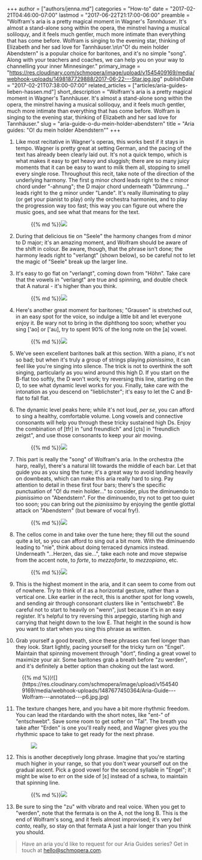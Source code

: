 +++
author = ["authors/jenna.md"]
categories = "How-to"
date = "2017-02-21T04:46:00-07:00"
lastmod = "2017-06-22T21:17:00-06:00"
preamble = "Wolfram's aria is a pretty magical moment in Wagner's *Tannhäuser*. It's almost a stand-alone song within the opera, the minstrel having a musical soliloquy, and it feels much gentler, much more intimate than everything that has come before. Wolfram is singing to the evening star, thinking of Elizabeth and her sad love for Tannhäuser.\n\n\"O! du mein holder Abendstern\" is a popular choice for baritones, and it's no simple \"song\". Along with your teachers and coaches, we can help you on your way to channelling your inner Minnesinger."
primary_image = "https://res.cloudinary.com/schmopera/image/upload/v1545409169/media/webhook-uploads/1498187729888/2017-06-22---Star.jpg.jpg"
publishDate = "2017-02-21T07:38:00-07:00"
related_articles = ["articles/aria-guides-lieben-hassen.md"]
short_description = "Wolfram&#039;s aria is a pretty magical moment in Wagner&#039;s Tannhäuser. It&#039;s almost a stand-alone song within the opera, the minstrel having a musical soliloquy, and it feels much gentler, much more intimate than everything that has come before. Wolfram is singing to the evening star, thinking of Elizabeth and her sad love for Tannhäuser."
slug = "aria-guide-o-du-mein-holder-abendstern"
title = "Aria guides: &quot;O! du mein holder Abendstern&quot;"
+++

1. Like most recitative in Wagner's operas, this works best if it stays in tempo. Wagner is pretty great at setting German, and the pacing of the text has already been clearly laid out. It's not a quick tempo, which is what makes it easy to get heavy and sluggish; there are so many juicy moments that it can be easy to want to milk them all, stopping to smell every single rose. Throughout this recit, take note of the direction of the underlying harmony. The first g minor chord leads right to the c minor chord under "-ahnung"; the D major chord underneath "Dämmrung..." leads right to the g minor under "Lande". It's really illuminating to play (or get your pianist to play) only the orchestra harmonies, and to play the progression way too fast; this way you can figure out where the music goes, and see what that means for the text. <figure data-type="image">{{% md %}}![](https://res.cloudinary.com/schmopera/image/upload/v1545409169/media/webhook-uploads/1487677409519/Aria-Guide---Wolfram---annotated---p1.jpg.jpg)
</figure>

2. During that delicious tie on "Seele" the harmony changes from d minor to D major; it's an amazing moment, and Wolfram should be aware of the shift in colour. Be aware, though, that the phrase isn't done; the harmony leads right to "verlangt" (shown below), so be careful not to let the magic of "Seele" break up the larger line.

3. It's easy to go flat on "verlangt", coming down from "Höhn". Take care that the vowels in "verlangt" are true and spinning, and double check that A natural - it's higher than you think.<figure data-type="image">{{% md %}}![](https://res.cloudinary.com/schmopera/image/upload/v1545409169/media/webhook-uploads/1487677749177/Aria-Guide---Wolfram---annotated---p2a.jpg.jpg)</figure>

4. Here's another great moment for baritones; "Grausen" is stretched out, in an easy spot for the voice, so indulge a little bit and let everyone enjoy it. Be wary not to bring in the diphthong too soon; whether you sing ['ao] or ['au], try to spent 90% of the long note on the [a] vowel.<figure data-type="image">{{% md %}}![](https://res.cloudinary.com/schmopera/image/upload/v1545409169/media/webhook-uploads/1487677764724/Aria-Guide---Wolfram---annotated---p2b.jpg.jpg)
</figure>

5. We've seen excellent baritones balk at this section. With a piano, it's not so bad; but when it's truly a group of strings playing *pianissimo*, it can feel like you're singing into silence. The trick is not to overthink the soft singing, particularly as you wind around this high D. If you start on the B-flat too softly, the D won't work; try reversing this line, starting on the D, to see what dynamic level works for you. Finally, take care with the intonation as you descend on "lieblichster"; it's easy to let the C and B-flat to fall flat.

6. The dynamic level peaks here; while it's not loud, *per se*, you can afford to sing a healthy, comfortable volume. Long vowels and connective consonants will help you through these tricky sustained high Ds. Enjoy the combination of [tfr] in "und freundlich" and [çts] in "freundlich zeigst", and use those consonants to keep your air moving.<figure data-type="image">{{% md %}}![](https://res.cloudinary.com/schmopera/image/upload/v1545409169/media/webhook-uploads/1487677425118/Aria-Guide---Wolfram---annotated---p3.jpg.jpg)
</figure>

7. This part is really the "song" of Wolfram's aria. In the orchestra (the harp, really), there's a natural lilt towards the middle of each bar. Let that guide you as you sing the tune; it's a great way to avoid landing heavily on downbeats, which can make this aria really hard to sing. Pay attention to detail in these first four bars; there's the specific punctuation of "O! du mein holder..." to consider, plus the diminuendo to *pianissimo* on "Abendstern". For the diminuendo, try not to get too quiet too soon; you can bring out the *pianissimo* by enjoying the gentle glottal attack on "Abendstern" (but beware of vocal fry!).<figure data-type="image">{{% md %}}![](https://res.cloudinary.com/schmopera/image/upload/v1545409169/media/webhook-uploads/1487677431988/Aria-Guide---Wolfram---annotated---p4.jpg.jpg)
</figure>

8. The cellos come in and take over the tune here; they fill out the sound quite a lot, so you can afford to sing out a bit more. With the diminuendo leading to "nie", think about doing terraced dynamics instead. Underneath "...Herzen, das sie...", take each note and move stepwise from the accent note, to *forte*, to *mezzoforte*, to *mezzopiano*, etc.<figure data-type="image">{{% md %}}![](https://res.cloudinary.com/schmopera/image/upload/v1545409169/media/webhook-uploads/1487677438833/Aria-Guide---Wolfram---annotated---p5.jpg.jpg)
</figure>

9. This is the highest moment in the aria, and it can seem to come from out of nowhere. Try to think of it as a horizontal gesture, rather than a vertical one. Like earlier in the recit, this is another spot for long vowels, and sending air through consonant clusters like in "entschwebt". Be careful not to start to heavily on "wenn", just because it's in an easy register. It's helpful to try reversing this arpeggio, starting high and carrying that height down to the low E. That height in the sound is how you want to start when you sing this phrase as written.

10. Grab yourself a good breath, since these phrases can feel longer than they look. Start lightly, pacing yourself for the tricky turn on "Engel". Maintain that spinning movement through "dort", finding a great vowel to maximize your air. Some baritones grab a breath before "zu werden", and it's definitely a better option than choking out the last word.
<figure data-type="image">{{% md %}}![](https://res.cloudinary.com/schmopera/image/upload/v1545409169/media/webhook-uploads/1487677450364/Aria-Guide---Wolfram---annotated---p6.jpg.jpg)
</figure>

11. The texture changes here, and you have a bit more rhythmic freedom. You can lead the ritardando with the short notes, like "ent-" of "entschwebt". Save some room to get softer on "Tal". The breath you take after "Erden" is one you'll really need, and Wagner gives you the rhythmic space to take to get ready for the next phrase.<figure data-type="image">![](https://res.cloudinary.com/schmopera/image/upload/v1545409169/media/webhook-uploads/1487686501955/Aria-Guide---Wolfram---annotated---p7a.jpg.jpg)
</figure>

12. This is another deceptively long phrase. Imagine that you're starting much higher in your range, so that you don't wear yourself out on the gradual ascent. Pick a good vowel for the second syllable in "Engel"; it might be wise to err on the side of [ɛ] instead of a schwa, to maintain that spinning line.<figure data-type="image">{{% md %}}![](https://res.cloudinary.com/schmopera/image/upload/v1545409169/media/webhook-uploads/1487686511084/Aria-Guide---Wolfram---annotated---p7b.jpg.jpg)
</figure>

13. Be sure to sing the "zu" with vibrato and real voice. When you get to "werden", note that the fermata is on the A, not the long B. This is the end of Wolfram's song, and it feels almost improvised; it's very *bel canto*, really, so stay on that fermata A just a hair longer than you think you should.

>Have an aria you'd like to request for our Aria Guides series? Get in touch at [hello@schmopera.com](mailto:hello@schmopera.com).

